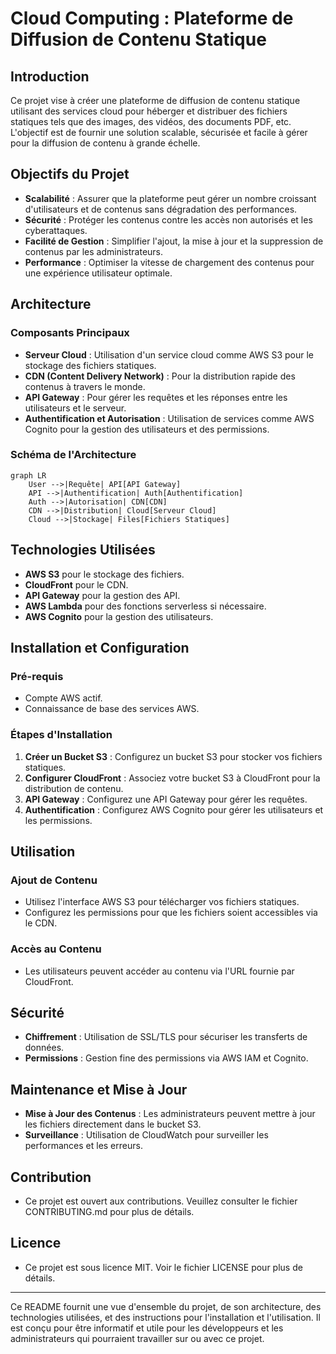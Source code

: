 # Cloud Computing : Plateforme de Diffusion de Contenu Statique

## Introduction

Ce projet vise à créer une plateforme de diffusion de contenu statique utilisant des services cloud pour héberger et distribuer des fichiers statiques tels que des images, des vidéos, des documents PDF, etc. L'objectif est de fournir une solution scalable, sécurisée et facile à gérer pour la diffusion de contenu à grande échelle.

## Objectifs du Projet

- **Scalabilité** : Assurer que la plateforme peut gérer un nombre croissant d'utilisateurs et de contenus sans dégradation des performances.
- **Sécurité** : Protéger les contenus contre les accès non autorisés et les cyberattaques.
- **Facilité de Gestion** : Simplifier l'ajout, la mise à jour et la suppression de contenus par les administrateurs.
- **Performance** : Optimiser la vitesse de chargement des contenus pour une expérience utilisateur optimale.

## Architecture

### Composants Principaux

- **Serveur Cloud** : Utilisation d'un service cloud comme AWS S3 pour le stockage des fichiers statiques.
- **CDN (Content Delivery Network)** : Pour la distribution rapide des contenus à travers le monde.
- **API Gateway** : Pour gérer les requêtes et les réponses entre les utilisateurs et le serveur.
- **Authentification et Autorisation** : Utilisation de services comme AWS Cognito pour la gestion des utilisateurs et des permissions.

### Schéma de l'Architecture

```mermaid
graph LR
    User -->|Requête| API[API Gateway]
    API -->|Authentification| Auth[Authentification]
    Auth -->|Autorisation| CDN[CDN]
    CDN -->|Distribution| Cloud[Serveur Cloud]
    Cloud -->|Stockage| Files[Fichiers Statiques]
```

## Technologies Utilisées

- **AWS S3** pour le stockage des fichiers.
- **CloudFront** pour le CDN.
- **API Gateway** pour la gestion des API.
- **AWS Lambda** pour des fonctions serverless si nécessaire.
- **AWS Cognito** pour la gestion des utilisateurs.

## Installation et Configuration

### Pré-requis

- Compte AWS actif.
- Connaissance de base des services AWS.

### Étapes d'Installation

1. **Créer un Bucket S3** : Configurez un bucket S3 pour stocker vos fichiers statiques.
2. **Configurer CloudFront** : Associez votre bucket S3 à CloudFront pour la distribution de contenu.
3. **API Gateway** : Configurez une API Gateway pour gérer les requêtes.
4. **Authentification** : Configurez AWS Cognito pour gérer les utilisateurs et les permissions.

## Utilisation

### Ajout de Contenu

- Utilisez l'interface AWS S3 pour télécharger vos fichiers statiques.
- Configurez les permissions pour que les fichiers soient accessibles via le CDN.

### Accès au Contenu

- Les utilisateurs peuvent accéder au contenu via l'URL fournie par CloudFront.

## Sécurité

- **Chiffrement** : Utilisation de SSL/TLS pour sécuriser les transferts de données.
- **Permissions** : Gestion fine des permissions via AWS IAM et Cognito.

## Maintenance et Mise à Jour

- **Mise à Jour des Contenus** : Les administrateurs peuvent mettre à jour les fichiers directement dans le bucket S3.
- **Surveillance** : Utilisation de CloudWatch pour surveiller les performances et les erreurs.

## Contribution

- Ce projet est ouvert aux contributions. Veuillez consulter le fichier CONTRIBUTING.md pour plus de détails.

## Licence

- Ce projet est sous licence MIT. Voir le fichier LICENSE pour plus de détails.

---

Ce README fournit une vue d'ensemble du projet, de son architecture, des technologies utilisées, et des instructions pour l'installation et l'utilisation. Il est conçu pour être informatif et utile pour les développeurs et les administrateurs qui pourraient travailler sur ou avec ce projet.
